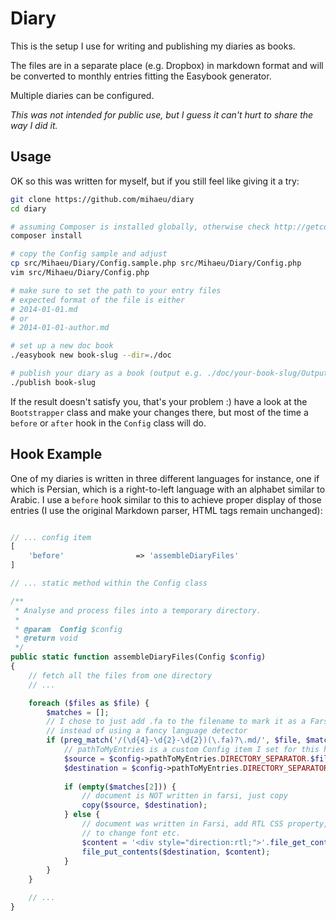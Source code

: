 # Diary

This is the setup I use for writing and publishing my diaries as books.

The files are in a separate place (e.g. Dropbox) in markdown format and will be converted to monthly entries fitting the Easybook generator.

Multiple diaries can be configured.

_This was not intended for public use, but I guess it can't hurt to share the way I did it._

## Usage

OK so this was written for myself, but if you still feel like giving it a try:

```bash
git clone https://github.com/mihaeu/diary
cd diary

# assuming Composer is installed globally, otherwise check http://getcomposer.org
composer install

# copy the Config sample and adjust
cp src/Mihaeu/Diary/Config.sample.php src/Mihaeu/Diary/Config.php
vim src/Mihaeu/Diary/Config.php

# make sure to set the path to your entry files
# expected format of the file is either
# 2014-01-01.md
# or
# 2014-01-01-author.md

# set up a new doc book
./easybook new book-slug --dir=./doc

# publish your diary as a book (output e.g. ./doc/your-book-slug/Output/print/book.bdf)
./publish book-slug
```

If the result doesn't satisfy you, that's your problem :) have a look at the `Bootstrapper` class
and make your changes there, but most of the time a `before` or `after` hook in the `Config` class will do.

## Hook Example

One of my diaries is written in three different languages for instance, one if which is Persian, which is a right-to-left language with an alphabet similar to Arabic. I use a `before` hook similar to this to achieve proper display of those entries (I use the original Markdown parser, HTML tags remain unchanged):

```php

// ... config item
[
    'before'                => 'assembleDiaryFiles'
]

// ... static method within the Config class

/**
 * Analyse and process files into a temporary directory.
 *
 * @param  Config $config
 * @return void
 */
public static function assembleDiaryFiles(Config $config)
{
    // fetch all the files from one directory
    // ...

    foreach ($files as $file) {
        $matches = [];
        // I chose to just add .fa to the filename to mark it as a Farsi entry
        // instead of using a fancy language detector
        if (preg_match('/(\d{4}-\d{2}-\d{2})(\.fa)?\.md/', $file, $matches)) {
            // pathToMyEntries is a custom Config item I set for this hook
            $source = $config->pathToMyEntries.DIRECTORY_SEPARATOR.$file;
            $destination = $config->pathToMyEntries.DIRECTORY_SEPARATOR.$matches[1].'-Farsi Author.md';;
            
            if (empty($matches[2])) {
                // document is NOT written in farsi, just copy
                copy($source, $destination);
            } else {
                // document was written in Farsi, add RTL CSS property, or class
                // to change font etc.
                $content = '<div style="direction:rtl;">'.file_get_contents($source).'</div>';
                file_put_contents($destination, $content);
            }
        }
    }

    // ...
}
```